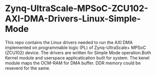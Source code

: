 # Zynq-UltraScale-MPSoC-ZCU102-AXI-DMA-Drivers-Linux-Simple-Mode
This repo contains the Linux drivers needed to run the AXI DMA implemented on programmable logic (PL) of Zynq-UltraScale+ MPSoC (ZCU102) device. The drivers are written for Simple Mode operation.Both Kernel module and userspace applicatication built for system. The kenel module maps the OCM-RAM for DMA buffer. DDR memory could be reseverd for the same. 
